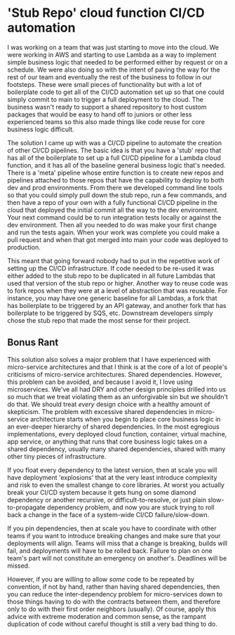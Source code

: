 # 'Stub Repo' cloud function CI/CD automation
I was working on a team that was just starting to move into the cloud.  We were working in AWS and starting to use Lambda as a way to implement simple business logic that needed to be performed either by request or on a schedule.  We were also doing so with the intent of paving the way for the rest of our team and eventually the rest of the business to follow in our footsteps.  These were small pieces of functionality but with a lot of boilerplate code to get all of the CI/CD automation set up so that one could simply commit to main to trigger a full deployment to the cloud.  The business wasn't ready to support a shared repository to host custom packages that would be easy to hand off to juniors or other less experienced teams so this also made things like code reuse for core business logic difficult.

The solution I came up with was a CI/CD pipeline to automate the creation of other CI/CD pipelines.  The basic idea is that you have a 'stub' repo that has all of the boilerplate to set up a full CI/CD pipeline for a Lambda cloud function, and it has all of the baseline general business logic that's needed. There is a 'meta' pipeline whose entire function is to create new repos and pipelines attached to those repos that have the capability to deploy to both dev and prod environments.  From there we developed command line tools so that you could simply pull down the stub repo, run a few commands, and then have a repo of your own with a fully functional CI/CD pipeline in the cloud that deployed the initial commit all the way to the dev environment.  Your next command could be to run integration tests locally or against the dev environment.  Then all you needed to do was make your first change and run the tests again.  When your work was complete you could make a pull request and when that got merged into main your code was deployed to production.

This meant that going forward nobody had to put in the repetitive work of setting up the CI/CD infrastructure.  If code needed to be re-used it was either added to the stub repo to be duplicated in all future Lambdas that used that version of the stub repo or higher.  Another way to reuse code was to fork repos when they were at a level of abstraction that was reusable.  For instance, you may have one generic baseline for all Lambdas, a fork that has boilerplate to be triggered by an API gateway, and another fork that has boilerplate to be triggered by SQS, etc.  Downstream developers simply chose the stub repo that made the most sense for their project.

## Bonus Rant
This solution also solves a major problem that I have experienced with micro-service architectures and that I think is at the core of a lot of people's criticisms of micro-service architectures.  Shared dependencies.  However, this problem can be avoided, and because I avoid it, I love using microservices.  We've all had DRY and other design principles drilled into us so much that we treat violating them as an unforgivable sin but we shouldn't do that.  We should treat *every* design choice with a healthy amount of skepticism.  The problem with excessive shared dependencies in micro-service architecture starts when you begin to place core business logic in an ever-deeper hierarchy of shared dependencies.  In the most egregious implementations, every deployed cloud function, container, virtual machine, app service, or anything that runs that core business logic takes on a shared dependency, usually many shared dependencies, shared with many other tiny pieces of infrastructure. 

If you float every dependency to the latest version, then at scale you will have deployment 'explosions' that at the very least introduce complexity and risk to even the smallest change to core libraries.  At worst you actually break your CI/CD system because it gets hung on some diamond dependency or another recursive, or difficult-to-resolve, or just plain slow-to-propagate dependency problem, and now you are stuck trying to roll back a change in the face of a system-wide CI/CD failure/slow-down.

If you pin dependencies, then at scale you have to coordinate with other teams if you want to introduce breaking changes and make sure that your deployments will align.  Teams will miss that a change is breaking, builds will fail, and deployments will have to be rolled back.  Failure to plan on one team's part will not constitute an emergency on another's.  Deadlines will be missed.

However, if you are willing to allow _some_ code to be repeated by convention, if not by hand, rather than having shared dependencies, then you can reduce the inter-dependency problem for micro-services down to those things having to do with the contracts between them, and therefore only to do with their first order neighbors (usually).  Of course, apply this advice with extreme moderation and common sense, as the rampant duplication of code without careful thought is still a very bad thing to do.
